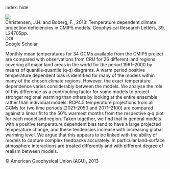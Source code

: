 index: hide

<div class="Citation">
    <div class="Citation-thumb CitationThumb-linked"  data-href="https://doi.org/10.1029/2012gl053650">
      <img src="https://static.claimspace.cloud/climate-study-static/refs/thumbs/9/Christensen_and_Boberg_2013-thumb.png" />
    </div>

  <div class="Citation-body">
    <div class="Citation-text">Christensen, J.H. and Boberg, F., 2013: Temperature dependent climate projection deficiencies in CMIP5 models. <span class="Article-journal">Geophysical Research Letters, </span><span class="Article-volume">39, </span>L24705pp.</div>
    <div class="Citation-links">
      <div class="CitationLink" data-href="https://doi.org/10.1029/2012gl053650">
        <div class="CitationLink-icon CitationLink-Doi"></div>
        <div class="CitationLink-text">DOI</div>
      </div>
      <div class="CitationLink" data-href="https://scholar.google.com/scholar?q=10.1029/2012gl053650">
        <div class="CitationLink-icon CitationLink-Scholar"></div>
        <div class="CitationLink-text">Google Scholar</div>
      </div>
    </div>
  </div>
</div>

Monthly mean temperatures for 34 GCMs available from the CMIP5 project are compared with observations from CRU for 26 different land regions covering all major land areas in the world for the period 1961–2000 by means of quantile‐quantile (q‐q) diagrams. A warm period positive temperature dependent bias is identified for many of the models within many of the chosen climate regions. However, the exact temperature dependence varies considerably between the models. We analyse the role of this difference as a contributing factor for some models to project stronger regional warming than others by looking at the entire ensemble rather than individual models. RCP4.5 temperature projections from all GCMs for two time periods (2021–2050 and 2071–2100) are compared against a linear fit to the 50% warmest months from the respective q‐q plot for each model and region. Taken together, we find that in general models with a positive temperature dependent bias tend to have a large projected temperature change, and these tendencies increase with increasing global warming level. We argue that this appears to be linked with the ability of models to capture complex feedbacks accurately. In particular land‐surface atmosphere interactions are treated differently and with different degree of realism between models.

<div class="Citation-copy">
&copy; American Geophysical Union (AGU), 2013
</div>